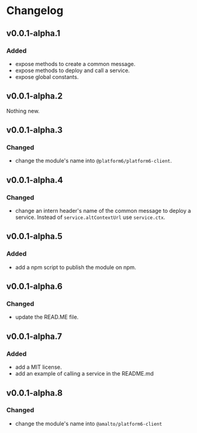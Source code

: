 # Changelog

## v0.0.1-alpha.1
### Added
- expose methods to create a common message.
- expose methods to deploy and call a service.
- expose global constants.

## v0.0.1-alpha.2
Nothing new.

## v0.0.1-alpha.3
### Changed
- change the module's name into `@platform6/platform6-client`.

## v0.0.1-alpha.4
### Changed
- change an intern header's name of the common message to deploy a service. Instead of `service.altContextUrl` use `service.ctx`.

## v0.0.1-alpha.5
### Added
- add a npm script to publish the module on npm.

## v0.0.1-alpha.6
### Changed
- update the READ.ME file.

## v0.0.1-alpha.7
### Added
- add a MIT license.
- add an example of calling a service in the README.md

## v0.0.1-alpha.8
### Changed
- change the module's name into `@amalto/platform6-client`

